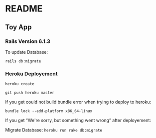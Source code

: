 # README

## Toy App

### Rails Version 6.1.3

To update Database:

`rails db:migrate`

### Heroku Deployement

`heroku create`

`git push heroku master`

If you get could not build bundle error when trying to deploy to heroku:

`bundle lock --add-platform x86_64-linux`

If you get “We're sorry, but something went wrong” after deployement:

Migrate Database: `heroku run rake db:migrate`
